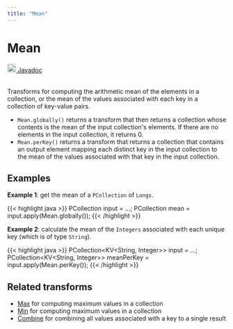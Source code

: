 ```yaml
---
title: "Mean"
---
```

<!--
Licensed under the Apache License, Version 2.0 (the "License");
you may not use this file except in compliance with the License.
You may obtain a copy of the License at

http://www.apache.org/licenses/LICENSE-2.0

Unless required by applicable law or agreed to in writing, software
distributed under the License is distributed on an "AS IS" BASIS,
WITHOUT WARRANTIES OR CONDITIONS OF ANY KIND, either express or implied.
See the License for the specific language governing permissions and
limitations under the License.
-->
# Mean
<table align="left">
    <a target="_blank" class="button"
        href="https://beam.apache.org/releases/javadoc/current/index.html?org/apache/beam/sdk/transforms/Mean.html">
      <img src="/images/logos/sdks/java.png" width="20px" height="20px"
           alt="Javadoc" />
     Javadoc
    </a>
</table>
<br><br>

Transforms for computing the arithmetic mean of the elements in a collection,
or the mean of the values associated with each key in a collection of key-value pairs.

* `Mean.globally()` returns a transform that then returns a collection whose contents is the mean of the input collection's elements. If there are no elements in the input collection, it returns 0.
* `Mean.perKey()` returns a transform that returns a collection that contains an output element mapping each distinct key in the input collection to the mean of the values associated with that key in the input collection.

## Examples
**Example 1**: get the mean of a `PCollection` of `Longs`.

{{< highlight java >}}
PCollection<Double> input = ...;
PCollection<Double> mean = input.apply(Mean.globally());
{{< /highlight >}}

**Example 2**: calculate the mean of the `Integers` associated with each unique key (which is of type `String`).

{{< highlight java >}}
PCollection<KV<String, Integer>> input = ...;
PCollection<KV<String, Integer>> meanPerKey =
     input.apply(Mean.perKey());
{{< /highlight >}}

## Related transforms
* [Max](/documentation/transforms/java/aggregation/max)
  for computing maximum values in a collection
* [Min](/documentation/transforms/java/aggregation/min)
  for computing maximum values in a collection
* [Combine](/documentation/transforms/java/aggregation/combine)
  for combining all values associated with a key to a single result
